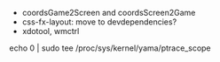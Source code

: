 - coordsGame2Screen and coordsScreen2Game
- css-fx-layout: move to devdependencies?
- xdotool, wmctrl

echo 0 | sudo tee /proc/sys/kernel/yama/ptrace_scope
